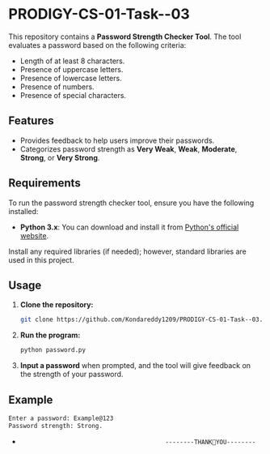 # PRODIGY-CS-01-Task--03

This repository contains a **Password Strength Checker Tool**. The tool evaluates a password based on the following criteria:

- Length of at least 8 characters.
- Presence of uppercase letters.
- Presence of lowercase letters.
- Presence of numbers.
- Presence of special characters.

## Features
- Provides feedback to help users improve their passwords.
- Categorizes password strength as **Very Weak**, **Weak**, **Moderate**, **Strong**, or **Very Strong**.

## Requirements
To run the password strength checker tool, ensure you have the following installed:

- **Python 3.x**: You can download and install it from [Python's official website](https://www.python.org/downloads/).

Install any required libraries (if needed); however, standard libraries are used in this project.

## Usage
1. **Clone the repository:**
    ```bash
    git clone https://github.com/Kondareddy1209/PRODIGY-CS-01-Task--03.git
    ```

2. **Run the program:**
    ```bash
    python password.py
    ```

3. **Input a password** when prompted, and the tool will give feedback on the strength of your password.

## Example
```bash
Enter a password: Example@123
Password strength: Strong.
 ```
-
                                              --------THANK💚YOU--------
